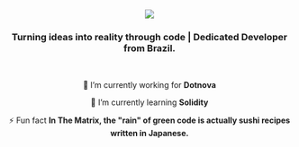 <h1 align="center">
    <img src="https://readme-typing-svg.herokuapp.com/?font=Righteous&size=35&center=true&vCenter=true&width=500&height=70&duration=4000&lines=Hi+There!+👋;+I'm+Pedro+Muniz!;" />
</h1>

<h3 align="center">Turning ideas into reality through code | Dedicated Developer from Brazil.</h3>

<br/>

<div align="center">
 
 🔭 I’m currently working for **Dotnova**
 
 🌱 I’m currently learning **Solidity**

⚡ Fun fact **In The Matrix, the "rain" of green code is actually sushi recipes written in Japanese.**

 </div>
